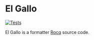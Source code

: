 # El Gallo
[![Tests][El Gallo Tests Shield]][GitHub Actions]

El Gallo is a formatter [Rocq][Rocq] source code.

[Rocq]: https://rocq-prover.org/
[El Gallo Tests Shield]: https://img.shields.io/github/actions/workflow/status/lamg/elgallo/test.yml?style=flat-square&label=tests
[GitHub Actions]: https://github.com/lamg/wybe/actions
